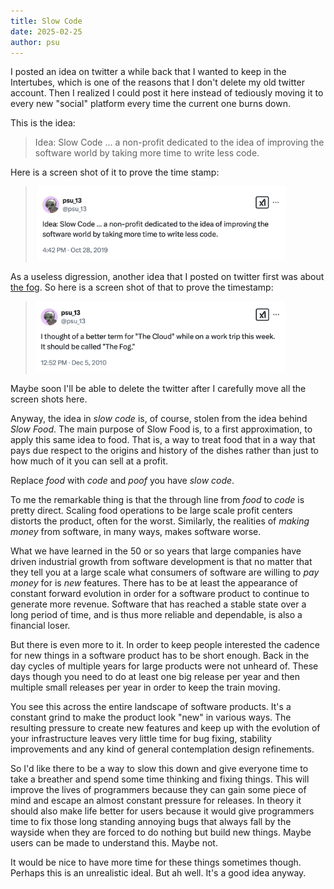 ```yaml
---
title: Slow Code
date: 2025-02-25
author: psu
---
```


I posted an idea on twitter a while back that I wanted to keep in the Intertubes, which is
one of the reasons that I don't delete my old twitter account. Then I realized I could
post it here instead of tediously moving it to every new "social" platform every time the
current one burns down.

This is the idea:

> Idea: Slow Code ... a non-profit dedicated to the idea of improving the software world
> by taking more time to write less code.

Here is a screen shot of it to prove the time stamp:

> <a href="images/slow-code.png"><img src="images/slow-code.png" width=400></a>

As a useless digression, another idea that I posted on twitter first was about [the
fog](./to-the-fog.html). So here is a screen shot of that to prove the timestamp:

> <a href="images/the-fog.png"><img src="images/the-fog.png" width=400></a>

Maybe soon I'll be able to delete the twitter after I carefully move all the screen shots
here. 

Anyway, the idea in _slow code_ is, of course, stolen from the idea behind _Slow Food_.
The main purpose of Slow Food is, to a first approximation, to apply this same idea to
food. That is, a way to treat food that in a way that pays due respect to the origins and
history of the dishes rather than just to how much of it you can sell at a profit.

Replace _food_ with _code_ and _poof_ you have _slow code_.

To me the remarkable thing is that the through line from _food_ to _code_ is pretty
direct. Scaling food operations to be large scale profit centers distorts the product,
often for the worst. Similarly, the realities of _making money_ from software, in many
ways, makes software worse. 

What we have learned in the 50 or so years that large companies have driven industrial
growth from software development is that no matter that they tell you at a large scale
what consumers of software are willing to _pay money_ for is _new_ features. There has to
be at least the appearance of constant forward evolution in order for a software product
to continue to generate more revenue. Software that has reached a stable state over a long
period of time, and is thus more reliable and dependable, is also a financial loser.

But there is even more to it. In order to keep people interested the cadence for new
things in a software product has to be short enough. Back in the day cycles of multiple
years for large products were not unheard of. These days though you need to do at least
one big release per year and then multiple small releases per year in order to keep the
train moving.

You see this across the entire landscape of software products. It's a constant grind to
make the product look "new" in various ways. The resulting pressure to create new features
and keep up with the evolution of your infrastructure leaves very little time for bug
fixing, stability improvements and any kind of general contemplation design refinements.

So I'd like there to be a way to slow this down and give everyone time to take a breather
and spend some time thinking and fixing things. This will improve the lives of programmers
because they can gain some piece of mind and escape an almost constant pressure for
releases. In theory it should also make life better for users because it would give
programmers time to fix those long standing annoying bugs that always fall by the wayside
when they are forced to do nothing but build new things. Maybe users can be made to
understand this. Maybe not.

It would be nice to have more time for these things sometimes though. Perhaps this is an
unrealistic ideal. But ah well. It's a good idea anyway.
